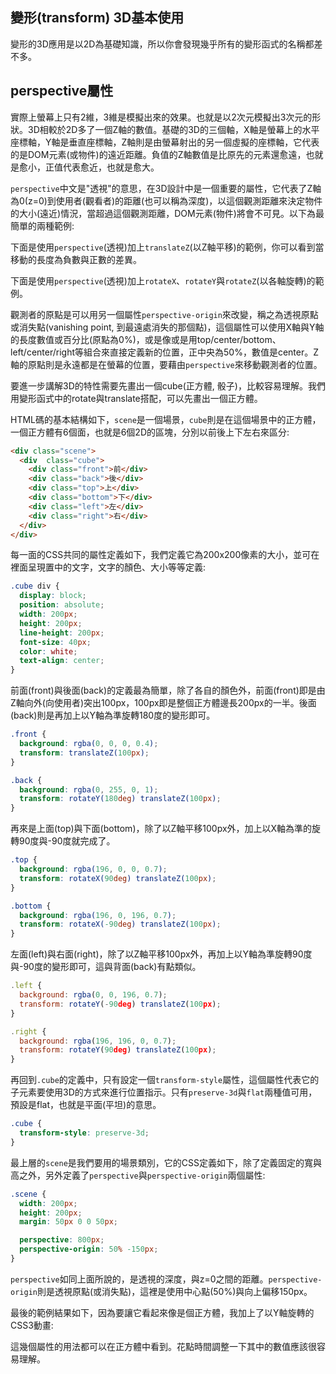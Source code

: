 ## 變形(transform) 3D基本使用

變形的3D應用是以2D為基礎知識，所以你會發現幾乎所有的變形函式的名稱都差不多。

## perspective屬性

實際上螢幕上只有2維，3維是模擬出來的效果。也就是以2次元模擬出3次元的形狀。3D相較於2D多了一個Z軸的數值。基礎的3D的三個軸，X軸是螢幕上的水平座標軸，Y軸是垂直座標軸，Z軸則是由螢幕射出的另一個虛擬的座標軸，它代表的是DOM元素(或物件)的遠近距離。負值的Z軸數值是比原先的元素還愈遠，也就是愈小，正值代表愈近，也就是愈大。

`perspective`中文是"透視"的意思，在3D設計中是一個重要的屬性，它代表了Z軸為0(z=0)到使用者(觀看者)的距離(也可以稱為深度)，以這個觀測距離來決定物件的大小(遠近)情況，當超過這個觀測距離，DOM元素(物件)將會不可見。以下為最簡單的兩種範例:

下面是使用`perspective`(透視)加上`translateZ`(以Z軸平移)的範例，你可以看到當移動的長度為負數與正數的差異。

[](codepen://eyesofkids/WGZraq)

下面是使用`perspective`(透視)加上`rotateX`、`rotateY`與`rotateZ`(以各軸旋轉)的範例。

[](codepen://eyesofkids/ALAVgX)

觀測者的原點是可以用另一個屬性`perspective-origin`來改變，稱之為透視原點或消失點(vanishing point, 到最遠處消失的那個點)，這個屬性可以使用X軸與Y軸的長度數值或百分比(原點為0%)，或是像或是用top/center/bottom、left/center/right等組合來直接定義新的位置，正中央為50%，數值是center。Z軸的原點則是永遠都是在螢幕的位置，要藉由`perspective`來移動觀測者的位置。

要進一步講解3D的特性需要先畫出一個cube(正方體, 骰子)，比較容易理解。我們用變形函式中的rotate與translate搭配，可以先畫出一個正方體。

HTML碼的基本結構如下，`scene`是一個場景，`cube`則是在這個場景中的正方體，一個正方體有6個面，也就是6個2D的區塊，分別以前後上下左右來區分:

```html
<div class="scene">
  <div  class="cube">
    <div class="front">前</div>
    <div class="back">後</div>
    <div class="top">上</div>
    <div class="bottom">下</div>
    <div class="left">左</div>
    <div class="right">右</div>
  </div>
</div>
```

每一面的CSS共同的屬性定義如下，我們定義它為200x200像素的大小，並可在裡面呈現置中的文字，文字的顏色、大小等等定義:

```css
.cube div {
  display: block;
  position: absolute;
  width: 200px;
  height: 200px;
  line-height: 200px;
  font-size: 40px;
  color: white;
  text-align: center;
}
```

前面(front)與後面(back)的定義最為簡單，除了各自的顏色外，前面(front)即是由Z軸向外(向使用者)突出100px，100px即是整個正方體邊長200px的一半。後面(back)則是再加上以Y軸為準旋轉180度的變形即可。

```css
.front {
  background: rgba(0, 0, 0, 0.4);
  transform: translateZ(100px);
}

.back {
  background: rgba(0, 255, 0, 1);
  transform: rotateY(180deg) translateZ(100px);
}
```

再來是上面(top)與下面(bottom)，除了以Z軸平移100px外，加上以X軸為準的旋轉90度與-90度就完成了。

```css
.top {
  background: rgba(196, 0, 0, 0.7);
  transform: rotateX(90deg) translateZ(100px);
}

.bottom {
  background: rgba(196, 0, 196, 0.7);
  transform: rotateX(-90deg) translateZ(100px);
}
```

左面(left)與右面(right)，除了以Z軸平移100px外，再加上以Y軸為準旋轉90度與-90度的變形即可，這與背面(back)有點類似。

```js
.left {
  background: rgba(0, 0, 196, 0.7);
  transform: rotateY(-90deg) translateZ(100px);
}

.right {
  background: rgba(196, 196, 0, 0.7);
  transform: rotateY(90deg) translateZ(100px);
}
```

再回到`.cube`的定義中，只有設定一個`transform-style`屬性，這個屬性代表它的子元素要使用3D的方式來進行位置指示。只有`preserve-3d`與`flat`兩種值可用，預設是flat，也就是平面(平坦)的意思。

```css
.cube {
  transform-style: preserve-3d;
}
```

最上層的`scene`是我們要用的場景類別，它的CSS定義如下，除了定義固定的寬與高之外，另外定義了`perspective`與`perspective-origin`兩個屬性:

```css
.scene {
  width: 200px;
  height: 200px;
  margin: 50px 0 0 50px;

  perspective: 800px;
  perspective-origin: 50% -150px;
}
```

`perspective`如同上面所說的，是透視的深度，與z=0之間的距離。`perspective-origin`則是透視原點(或消失點)，這裡是使用中心點(50%)與向上偏移150px。

最後的範例結果如下，因為要讓它看起來像是個正方體，我加上了以Y軸旋轉的CSS3動畫:

[](codepen://eyesofkids/VKkXmE?height=500)

這幾個屬性的用法都可以在正方體中看到。花點時間調整一下其中的數值應該很容易理解。
